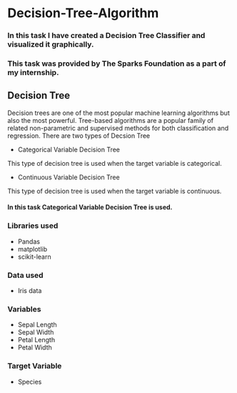 # Decision-Tree-Algorithm

### In this task I have created a Decision Tree Classifier and visualized it graphically.

### This task was provided by The Sparks Foundation as a part of my internship.

## Decision Tree
Decision trees are one of the most popular machine learning algorithms but also the most powerful.
Tree-based algorithms are a popular family of related non-parametric and supervised methods for both classification and regression.
There are two types of Decsion Tree
* Categorical Variable Decision Tree

This type of decision tree is used when the target variable is categorical.

* Continuous Variable Decision Tree

This type of decision tree is used when the target variable is continuous.
#### In this task Categorical Variable Decision Tree is used.

### Libraries used 
* Pandas
* matplotlib
* scikit-learn

### Data used
* Iris data

### Variables
* Sepal Length
* Sepal Width
* Petal Length
* Petal Width

### Target Variable
* Species
